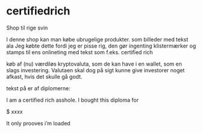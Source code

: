 # certifiedrich

Shop til rige svin

I denne shop kan man købe ubrugelige produkter. som billeder med tekst ala
Jeg købte dette fordi jeg er pisse rig, den gør ingenting
klistermærker og stamps til ens onlineting med tekst som f.eks. certified rich

køb af (nu) værdiløs kryptovaluta, som de kan have i en wallet, som en slags investering. 
Valutaen skal dog på sigt kunne give investorer noget afkast, hvis det skulle gå godt.

tekst på er af diplomerne:
 
I am a certified rich asshole.
I bought this diploma for 

$ xxxx 

It only prooves i’m loaded
